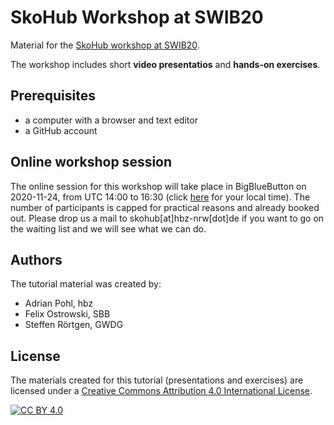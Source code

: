 # SkoHub Workshop at SWIB20

Material for the [SkoHub workshop at SWIB20](https://swib.org/swib20/programme.html#abs08).

The workshop includes short **video presentatios** and **hands-on exercises**.

## Prerequisites

- a computer with a browser and text editor
- a GitHub account

## Online workshop session

The online session for this workshop will take place in BigBlueButton on 2020-11-24, from UTC 14:00 to 16:30 (click [here](https://zonestamp.toolforge.org/1604412004) for your local time). The number of participants is capped for practical reasons and already booked out. Please drop us a mail to skohub\[at\]hbz-nrw\[dot\]de if you want to go on the waiting list and we will see what we can do.

## Authors

The tutorial material was created by:

* Adrian Pohl, hbz
* Felix Ostrowski, SBB
* Steffen Rörtgen, GWDG

## License

The materials created for this tutorial (presentations and exercises) are
licensed under a [Creative Commons Attribution 4.0 International License][cc-by].

[![CC BY 4.0][cc-by-image]][cc-by]

[cc-by]: http://creativecommons.org/licenses/by/4.0/
[cc-by-image]: https://i.creativecommons.org/l/by/4.0/88x31.png